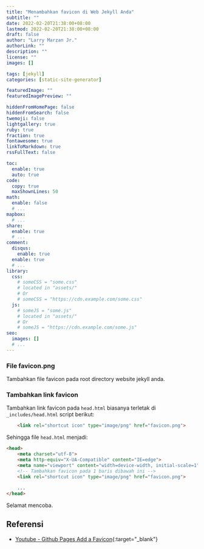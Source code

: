 ```yaml
---
title: "Menambahkan favicon di Web Jekyll Anda"
subtitle: ""
date: 2022-02-20T21:38:00+08:00
lastmod: 2022-02-20T21:38:00+08:00
draft: false 
author: "Larry Marzan Jr."
authorLink: ""
description: ""
license: ""
images: []

tags: [jekyll]
categories: [static-site-generator]

featuredImage: ""
featuredImagePreview: ""

hiddenFromHomePage: false
hiddenFromSearch: false
twemoji: false
lightgallery: true
ruby: true
fraction: true
fontawesome: true
linkToMarkdown: true
rssFullText: false

toc:
  enable: true
  auto: true
code:
  copy: true
  maxShownLines: 50
math:
  enable: false
  # ...
mapbox:
  # ...
share:
  enable: true
  # ...
comment:
  disqus:
    enable: true
  enable: true
  # ...
library:
  css:
    # someCSS = "some.css"
    # located in "assets/"
    # Or
    # someCSS = "https://cdn.example.com/some.css"
  js:
    # someJS = "some.js"
    # located in "assets/"
    # Or
    # someJS = "https://cdn.example.com/some.js"
seo:
  images: []
  # ...
---
```


### File favicon.png
Tambahkan file favicon pada root directory website jekyll anda.

### Tambahkan link favicon
Tambahkan link favicon pada `head.html` biasanya terletak di `_includes/head.html` script berikut:
```html
	<link rel="shortcut icon" type="image/png" href="favicon.png">
```
Sehingga file `head.html` menjadi:
```html
<head>
	<meta charset="utf-8">
	<meta http-equiv="X-UA-Compatible" content="IE=edge">
	<meta name="viewport" content="width=device-width, initial-scale=1">
	<!-- Tambahkan favicon pada 1 baris dibawah ini -->
	<link rel="shortcut icon" type="image/png" href="favicon.png">
    
	...
</head>
```

Selamat mencoba.


## Referensi
- [Youtube - Github Pages Add a Favicon](https://www.youtube.com/watch?v=4v-8_JSydgk){:target="_blank"}
